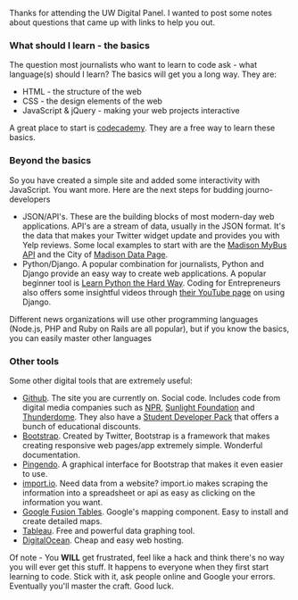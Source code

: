 Thanks for attending the UW Digital Panel. I wanted to post some notes about questions that came up with links to help you out.

### What should I learn - the basics

The question most journalists who want to learn to code ask - what language(s) should I learn? The basics will get you a long way. They are:

*   HTML - the structure of the web
*   CSS - the design elements of the web
*   JavaScript & jQuery - making your web projects interactive

A great place to start is [codecademy](https://www.codecademy.com/). They are a free way to learn these basics.

### Beyond the basics

So you have created a simple site and added some interactivity with JavaScript. You want more. Here are the next steps for budding journo-developers

*   JSON/API's. These are the building blocks of most modern-day web applications. API's are a stream of data, usually in the JSON format. It's the data that makes your Twitter widget update and provides you with Yelp reviews. Some local examples to start with are the [Madison MyBus API](http://api.smsmybus.com/) and the City of [Madison Data Page](https://data.cityofmadison.com/).
*   Python/Django. A popular combination for journalists, Python and Django provide an easy way to create web applications. A popular beginner tool is [Learn Python the Hard Way](http://learncodethehardway.org/). Coding for Entrepreneurs also offers some insightful videos through [their YouTube page](https://www.youtube.com/user/CodingEntrepreneurs) on using Django.

Different news organizations will use other programming languages (Node.js, PHP and Ruby on Rails are all popular), but if you know the basics, you can easily master other languages

### Other tools

Some other digital tools that are extremely useful:

*   [Github](https://github.com/). The site you are currently on. Social code. Includes code from digital media companies such as [NPR](https://github.com/nprapps), [Sunlight Foundation](https://github.com/sunlightlabs/) and [Thunderdome](https://github.com/nprapps). They also have a [Student Developer Pack](https://education.github.com/pack) that offers a bunch of educational discounts.
*   [Bootstrap](http://getbootstrap.com/). Created by Twitter, Bootstrap is a framework that makes creating responsive web pages/app extremely simple. Wonderful documentation.
*   [Pingendo](http://pingendo.com/). A graphical interface for Bootstrap that makes it even easier to use.
*   [import.io](https://import.io/). Need data from a website? import.io makes scraping the information into a spreadsheet or api as easy as clicking on the information you want.
*   [Google Fusion Tables](https://sites.google.com/site/fusiontablestalks/stories). Google's mapping component. Easy to install and create detailed maps.
*   [Tableau](https://public.tableau.com/s/). Free and powerful data graphing tool.
*   [DigitalOcean](https://www.digitalocean.com/?refcode=7177dc77f321). Cheap and easy web hosting.

Of note - You **WILL** get frustrated, feel like a hack and think there's no way you will ever get this stuff. It happens to everyone when they first start learning to code. Stick with it, ask people online and Google your errors. Eventually you'll master the craft. Good luck.
